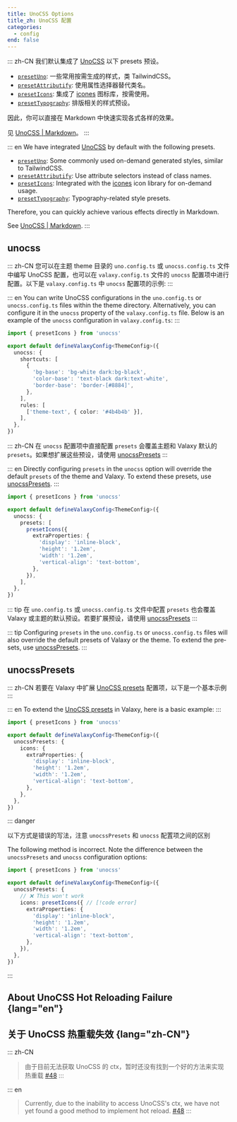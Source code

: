 ```yaml
---
title: UnoCSS Options
title_zh: UnoCSS 配置
categories:
  - config
end: false
---
```


::: zh-CN
我们默认集成了 [UnoCSS](https://unocss.dev) 以下 presets 预设。

- [`presetUno`](https://unocss.dev/presets/attributify): 一些常用按需生成的样式，类 TailwindCSS。
- [`presetAttributify`](https://unocss.dev/presets/attributify): 使用属性选择器替代类名。
- [`presetIcons`](https://unocss.dev/presets/icons): 集成了 [icones](https://icones.netlify.app/) 图标库，按需使用。
- [`presetTypography`](https://unocss.dev/presets/typography): 排版相关的样式预设。

因此，你可以直接在 Markdown 中快速实现各式各样的效果。

见 [UnoCSS | Markdown](/guide/markdown#unocss)。
:::

::: en
We have integrated [UnoCSS](https://unocss.dev) by default with the following presets.

- [`presetUno`](https://unocss.dev/presets/attributify): Some commonly used on-demand generated styles, similar to TailwindCSS.
- [`presetAttributify`](https://unocss.dev/presets/attributify): Use attribute selectors instead of class names.
- [`presetIcons`](https://unocss.dev/presets/icons): Integrated with the [icones](https://icones.netlify.app/) icon library for on-demand usage.
- [`presetTypography`](https://unocss.dev/presets/typography): Typography-related style presets.

Therefore, you can quickly achieve various effects directly in Markdown.

See [UnoCSS | Markdown](/guide/markdown#unocss).
:::

## unocss

::: zh-CN
您可以在主题 theme 目录的 `uno.config.ts` 或 `unocss.config.ts` 文件中编写 UnoCSS 配置，也可以在 `valaxy.config.ts` 文件的 `unocss` 配置项中进行配置。以下是 `valaxy.config.ts` 中 `unocss` 配置项的示例:
:::

::: en
You can write UnoCSS configurations in the `uno.config.ts` or `unocss.config.ts` files within the theme directory. Alternatively, you can configure it in the `unocss` property of the `valaxy.config.ts` file. Below is an example of the `unocss` configuration in `valaxy.config.ts`:
:::

```ts
import { presetIcons } from 'unocss'

export default defineValaxyConfig<ThemeConfig>({
  unocss: {
    shortcuts: [
      {
        'bg-base': 'bg-white dark:bg-black',
        'color-base': 'text-black dark:text-white',
        'border-base': 'border-[#8884]',
      },
    ],
    rules: [
      ['theme-text', { color: '#4b4b4b' }],
    ],
  },
})
```

::: zh-CN
在 `unocss` 配置项中直接配置 `presets` 会覆盖主题和 Valaxy 默认的 `presets`。如果想扩展这些预设，请使用 [unocssPresets](#unocsspresets)
:::

::: en
Directly configuring `presets` in the `unocss` option will override the default `presets` of the theme and Valaxy. To extend these presets, use [unocssPresets](#unocsspresets).
:::

```ts
import { presetIcons } from 'unocss'

export default defineValaxyConfig<ThemeConfig>({
  unocss: {
    presets: [
      presetIcons({
        extraProperties: {
          'display': 'inline-block',
          'height': '1.2em',
          'width': '1.2em',
          'vertical-align': 'text-bottom',
        },
      }),
    ],
  },
})
```

<div lang="zh-CN">

::: tip
在 `uno.config.ts` 或 `unocss.config.ts` 文件中配置 `presets` 也会覆盖 Valaxy 或主题的默认预设。若要扩展预设，请使用 [unocssPresets](#unocsspresets)
:::

</div>

<div lang="en">

::: tip
Configuring `presets` in the `uno.config.ts` or `unocss.config.ts` files will also override the default presets of Valaxy or the theme. To extend the presets, use [unocssPresets](#unocsspresets).
:::

</div>

## unocssPresets

::: zh-CN
若要在 Valaxy 中扩展 [UnoCSS presets](https://unocss.dev/guide/presets) 配置项，以下是一个基本示例
:::

::: en
To extend the [UnoCSS presets](https://unocss.dev/guide/presets) in Valaxy, here is a basic example:
:::

```ts
import { presetIcons } from 'unocss'

export default defineValaxyConfig<ThemeConfig>({
  unocssPresets: {
    icons: {
      extraProperties: {
        'display': 'inline-block',
        'height': '1.2em',
        'width': '1.2em',
        'vertical-align': 'text-bottom',
      },
    },
  },
})
```

::: danger

<span lang="zh-CN">

以下方式是错误的写法，注意 `unocssPresets` 和 `unocss` 配置项之间的区别

</span>

<span lang="en">

The following method is incorrect. Note the difference between the `unocssPresets` and `unocss` configuration options:

</span>

```ts
import { presetIcons } from 'unocss'

export default defineValaxyConfig<ThemeConfig>({
  unocssPresets: {
    // ❌ This won't work
    icons: presetIcons({ // [!code error]
      extraProperties: {
        'display': 'inline-block',
        'height': '1.2em',
        'width': '1.2em',
        'vertical-align': 'text-bottom',
      },
    }),
  },
})
```

:::

## About UnoCSS Hot Reloading Failure {lang="en"}

## 关于 UnoCSS 热重载失效 {lang="zh-CN"}

::: zh-CN
> 由于目前无法获取 UnoCSS 的 ctx，暂时还没有找到一个好的方法来实现热重载
[#48](https://github.com/YunYouJun/valaxy/issues/48)
:::

::: en
> Currently, due to the inability to access UnoCSS's ctx, we have not yet found a good method to implement hot reload.
[#48](https://github.com/YunYouJun/valaxy/issues/48)
:::
